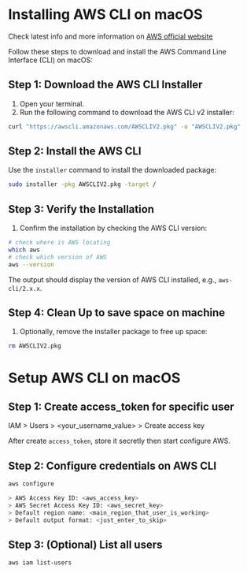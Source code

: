 # Installing AWS CLI on macOS

Check latest info and more information on [AWS official website](https://docs.aws.amazon.com/cli/latest/userguide/getting-started-install.html)

Follow these steps to download and install the AWS Command Line Interface (CLI) on macOS:

## Step 1: Download the AWS CLI Installer
1. Open your terminal.
2. Run the following command to download the AWS CLI v2 installer:
```bash
curl "https://awscli.amazonaws.com/AWSCLIV2.pkg" -o "AWSCLIV2.pkg"
```

## Step 2: Install the AWS CLI
Use the `installer` command to install the downloaded package:
```bash
sudo installer -pkg AWSCLIV2.pkg -target /
```

## Step 3: Verify the Installation
1. Confirm the installation by checking the AWS CLI version:
```bash
# check where is AWS locating 
which aws
# check which version of AWS
aws --version
```
The output should display the version of AWS CLI installed, e.g., `aws-cli/2.x.x`.

## Step 4: Clean Up to save space on machine
1. Optionally, remove the installer package to free up space:
```bash
rm AWSCLIV2.pkg
```


# Setup AWS CLI on macOS
## Step 1: Create access_token for specific user 
IAM > Users > <your_username_value> > Create access key

After create `access_token`, store it secretly then start configure AWS. 

## Step 2: Configure credentials on AWS CLI
```bash 
aws configure 

> AWS Access Key ID: <aws_access_key>
> AWS Secret Access Key ID: <aws_secret_key>
> Default region name: <main_region_that_user_is_working>
> Default output format: <just_enter_to_skip>
```

## Step 3: (Optional) List all users 
```bash
aws iam list-users
```